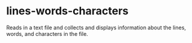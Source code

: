 # lines-words-characters
Reads in a text file and collects and displays information about the lines, words, and characters in the file.
